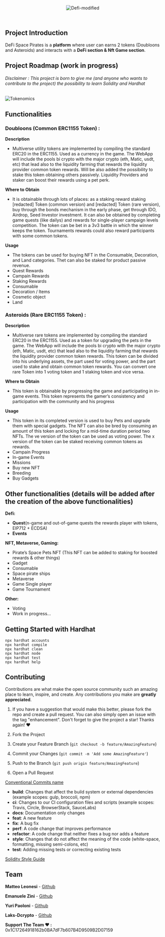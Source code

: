 
<br>
<div align="center">

![Defi-modified](https://user-images.githubusercontent.com/38867931/166487025-628f2839-6778-4f3f-94a3-64eecdb2c0ba.png)

</div>
<br>

## Project Introduction
DeFi Space Pirates is a **platform** where user can earns 2 tokens (Doubloons and Asteroids) and interacts with a **DeFi section & Nft Game section**.

## Project Roadmap (work in progress)

<h6>Disclaimer : This project is born to give me (and anyone who wants to contribute to the project) the possibility to learn Solidity and Hardhat</h6>

 ![Tokenomics](https://user-images.githubusercontent.com/38867931/161377333-7019db12-efd3-4ff9-a445-e1ac4a158f1f.png)

## Functionalities

### Doubloons (Common ERC1155 Token) : 

**Description**
- Multiverse utility tokens are implemented by compiling the standard ERC20 in the
ERC1155. Used as a currency in the game. The WebApp will include the pools bi
crypto with the major crypto (eth, Matic, usdt, etc) that lead also to the liquidity
farming that rewards the liquidity provider common token rewards. Will be also
added the possibility to stake this token obtaining others passively. Liquidity
Providers and staker can boost their rewards using a pet perk.

**Where to Obtain**
- It is obtainable through lots of places: as a staking reward staking [redacted]
Token (common version) and [redacted] Token (rare version), buy through the
bonds mechanism in the early phase, get through IDO, Airdrop, Seed Investor
investment. It can also be obtained by completing game quests (like dailys) and
rewards for single-player campaign levels competition. The token can be bet in a
3v3 battle in which the winner keeps the token. Tournaments rewards could also
reward participants with some common tokens.

**Usage**
- The tokens can be used for buying NFT in the Consumable, Decoration, and
Land categories. Thet can also be staked for product passive revenue.
- Quest Rewards 
- Campain Rewards 
- Staking Rewards 
- Consumable 
- Decoration / Items 
- Cosmetic object 
- Land 

### Asteroids (Rare ERC1155 Token) : 

**Description**
- Multiverse rare tokens are implemented by compiling the standard ERC20 in the
ERC1155. Used as a token for upgrading the pets in the game. The WebApp will
include the pools bi crypto with the major crypto (eth, Matic, usdt, etc) that lead
also to the liquidity farming that rewards the liquidity provider common token
rewards. This token can be divided into his underlying assets, the part used for
voting power, and the part used to stake and obtain common token rewards. You
can convert one rare Token into 1 voting token and 1 staking token and vice
versa.

**Where to Obtain**
- This token is obtainable by progressing the game and participating in in-game
events. This token represents the gamer’s consistency and participation with the
community and his progress

**Usage**
- This token in its completed version is used to buy Pets and upgrade them with
special gadgets. The NFT can also be bred by consuming an amount of this
token and locking for a mid-time duration period two NFTs.
The ve version of the token can be used as voting power.
The x version of the token can be staked receiving common tokens as rewards.
- Campain Progress 
- In-game Events
- Missions
- Buy new NFT 
- Breeding
- Buy Gadgets 

## Other functionalities (details will be added after the creation of the above functionalities)

**Defi:**
- **Quest**(n-game and out-of-game quests the rewards player with tokens, EIP712 + ECDSA) 
- **Events**

**NFT, Metaverse, Gaming:**
- Pirate’s Space Pets NFT (This NFT can be added to staking for boosted rewards & other things)
- Gadget
- Consumable
- Space pirate ships
- Metaverse
- Game Single player
- Game Tournament

**Other:**
- Voting
- Work in progress...

## Getting Started with Hardhat 

```shell
npx hardhat accounts
npx hardhat compile
npx hardhat clean
npx hardhat node
npx hardhat test
npx hardhat help
```

## Contributing

Contributions are what make the open source community such an amazing place to learn, inspire, and create. Any contributions you make are **greatly appreciated**. 

1. If you have a suggestion that would make this better, please fork the repo and create a pull request. You can also simply open an issue with the tag "enhancement".
Don't forget to give the project a star! Thanks again! ❤️

1. Fork the Project
2. Create your Feature Branch (`git checkout -b feature/AmazingFeature`)
3. Commit your Changes (`git commit -m 'Add some AmazingFeature'`)
4. Push to the Branch (`git push origin feature/AmazingFeature`)
5. Open a Pull Request

[Conventional Commits name](https://www.conventionalcommits.org/en/v1.0.0/)

* **build**: Changes that affect the build system or external dependencies (example scopes: gulp, broccoli, npm)
* **ci**: Changes to our CI configuration files and scripts (example scopes: Travis, Circle, BrowserStack, SauceLabs)
* **docs**: Documentation only changes
* **feat**: A new feature
* **fix**: A bug fix
* **perf**: A code change that improves performance
* **refactor**: A code change that neither fixes a bug nor adds a feature
* **style**: Changes that do not affect the meaning of the code (white-space, formatting, missing semi-colons, etc)
* **test**: Adding missing tests or correcting existing tests

[Solidity Style Guide](https://docs.soliditylang.org/en/v0.8.11/style-guide.html)

## Team

**Matteo Leonesi** - [Github](https://github.com/MatteoLeonesi) 

**Emanuele Zini** - [Github](https://github.com/Gr3it)

**Yuri Paoloni** - [Github](https://github.com/yuripaoloni)

**Laks-Dcrypto** -  [Github](https://github.com/Laks-Dcrypto)

**Support The Team ❤️ :**  0x1C17264918162b0BA7dF7b607B4D9509B2D07159
